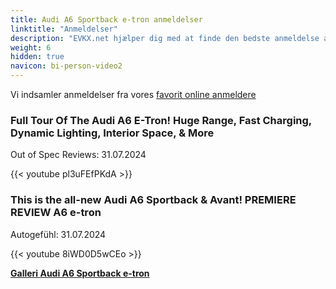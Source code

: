 ```yaml
---
title: Audi A6 Sportback e-tron anmeldelser
linktitle: "Anmeldelser"
description: "EVKX.net hjælper dig med at finde den bedste anmeldelse af denne model."
weight: 6
hidden: true
navicon: bi-person-video2
---
```

Vi indsamler anmeldelser fra vores [favorit online anmeldere](../../../../../guides/evreviewers/)

<div class="container text-center shadow p-2 pe-4 mb-5 bg-body-tertiary rounded border">
<h3>Full Tour Of The Audi A6 E-Tron! Huge Range, Fast Charging, Dynamic Lighting, Interior Space, & More</h3>
<p>Out of Spec Reviews: 31.07.2024</p>

{{< youtube pl3uFEfPKdA >}}

</div>
<div class="container text-center shadow p-2 pe-4 mb-5 bg-body-tertiary rounded border">
<h3>This is the all-new Audi A6 Sportback & Avant! PREMIERE REVIEW A6 e-tron</h3>
<p>Autogefühl: 31.07.2024</p>

{{< youtube 8iWD0D5wCEo >}}

</div>
<div class="mt-3 mb-3">
<a href="../gallery/" class="text-decoration-none text-black">
<strong><i class="bi-arrow-left"></i>Galleri  </strong>
</a>
<a href="../" class="text-decoration-none text-black float-end">
<strong>Audi A6 Sportback e-tron <i class="bi-arrow-right"></i></strong>
</a>
</div>
